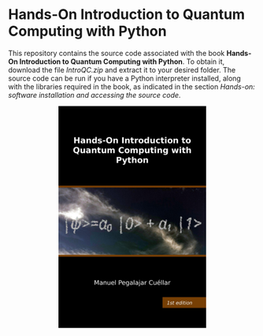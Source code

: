 # Hands-On Introduction to Quantum Computing with Python

This repository contains the source code associated with the book **Hands-On Introduction to Quantum Computing with Python**. To obtain it, download the file *IntroQC.zip* and extract it to your desired folder. The source code can be run if you have a Python interpreter installed, along with the libraries required in the book, as indicated in the section *Hands-on: software installation and accessing the source code*.

<center>
  <img src="fgithub.jpg" width="300px" />
</center>

